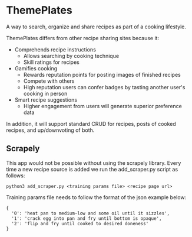 # ThemePlates
A way to search, organize and share recipes as part of a cooking lifestyle.

ThemePlates differs from other recipe sharing sites because it:
- Comprehends recipe instructions
  - Allows searching by cooking technique
  - Skill ratings for recipes
- Gamifies cooking
  - Rewards reputation points for posting images of finished recipes
  - Compete with others
  - High reputation users can confer badges by tasting another user's cooking in person
- Smart recipe suggestions
  - Higher engagement from users will generate superior preference data

In addition, it will support standard CRUD for recipes, posts of cooked recipes, and up/downvoting of both.

## Scrapely
This app would not be possible without using the scrapely library. Every time a new recipe source is added we run the add_scraper.py script as follows:
```
python3 add_scraper.py <training params file> <recipe page url>
```
Training params file needs to follow the format of the json example below:
```
{
  '0': 'heat pan to medium-low and some oil until it sizzles',
  '1': 'crack egg into pan and fry until bottom is opaque',
  '2': 'flip and fry until cooked to desired doneness'
}
```
